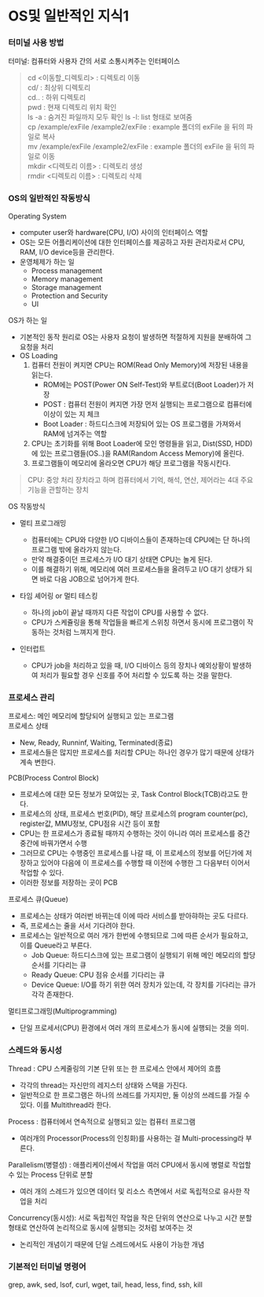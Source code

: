 OS및 일반적인 지식1
===============

### 터미널 사용 방법
터미널: 컴퓨터와 사용자 간의 서로 소통시켜주는 인터페이스 
> cd <이동할_디렉토리> : 디렉토리 이동  
> cd/ : 최상위 디렉토리  
> cd.. : 하위 디렉토리  
> pwd : 현재 디렉토리 위치 확인  
> ls -a : 숨겨진 파일까지 모두 확인
> ls -l: list 형태로 보여줌  
> cp /example/exFile /example2/exFile : example 폴더의 exFile 을 뒤의 파일로 복사  
> mv /example/exFile /example2/exFile : example 폴더의 exFile 을 뒤의 파일로 이동  
> mkdir <디렉토리 이름> : 디렉토리 생성  
> rmdir <디렉토리 이름> : 디렉토리 삭제  

### OS의 일반적인 작동방식  
Operating System
- computer user와 hardware(CPU, I/O) 사이의 인터페이스 역할 
- OS는 모든 어플리케이션에 대한 인터페이스를 제공하고 자원 관리자로서 CPU, RAM, I/O device등을 관리한다. 
- 운영체제가 하는 일 
  - Process management
  - Memory management
  - Storage management
  - Protection and Security
  - UI

OS가 하는 일 
- 기본적인 동작 원리로 OS는 사용자 요청이 발생하면 적절하게 지원을 분배하여 그 요청을 처리
- OS Loading 
    1) 컴퓨터 전원이 켜지면 CPU는 ROM(Read Only Memory)에 저장된 내용을 읽는다. 
       - ROM에는 POST(Power ON Self-Test)와 부트로더(Boot Loader)가 저장
       - POST : 컴퓨터 전원이 켜지면 가장 먼저 실행되는 프로그램으로 컴퓨터에 이상이 있는 지 체크
       - Boot Loader : 하드디스크에 저장되어 있는 OS 프로그램을 가져와서 RAM에 넘겨주는 역할
    2) CPU는 초기화를 위해 Boot Loader에 모인 명령들을 읽고, Dist(SSD, HDD)에 있는 프로그램들(OS..)을 RAM(Random Access Memory)에 올린다.
    3) 프로그램들이 메모리에 올라오면 CPU가 해당 프로그램을 작동시킨다.
 > CPU: 중앙 처리 장치라고 하며 컴퓨터에서 기억, 해석, 연산, 제어라는 4대 주요 기능을 관할하는 장치

OS 작동방식
- 멀티 프로그래밍
  - 컴퓨터에는 CPU와 다양한 I/O 디바이스들이 존재하는데 CPU에는 단 하나의 프로그램 밖에 올라가지 않는다. 
  - 만약 해결중이던 프로세스가 I/O 대기 상태면 CPU는 놀게 된다. 
  - 이를 해결하기 위해, 메모리에 여러 프로세스들을 올려두고 I/O 대기 상태가 되면 바로 다음 JOB으로 넘어가게 한다.
- 타임 셰어링 or 멀티 테스킹
  - 하나의 job이 끝날 때까지 다른 작업이 CPU를 사용할 수 없다. 
  - CPU가 스케쥴링을 통해 작업들을 빠르게 스위칭 하면서 동시에 프로그램이 작동하는 것처럼 느껴지게 한다. 

- 인터럽트
  - CPU가 job을 처리하고 있을 때, I/O 디바이스 등의 장치나 예외상황이 발생하여 처리가 필요할 경우 신호를 주어 처리할 수 있도록 하는 것을 말한다. 




### 프로세스 관리
프로세스: 메인 메모리에 할당되어 실행되고 있는 프로그램  
프로세스 상태
- New, Ready, Runninf, Waiting, Terminated(종료)  
- 프로세스들은 많지만 프로세스를 처리할 CPU는 하나인 경우가 많기 때문에 상태가 계속 변한다.

PCB(Process Control Block)
- 프로세스에 대한 모든 정보가 모여있는 곳, Task Control Block(TCB)라고도 한다.
- 프로세스의 상태, 프로세스 번호(PID), 해당 프로세스의 program counter(pc), register값, MMU정보, CPU점유 시간 등이 포함
- CPU는 한 프로세스가 종료될 때까지 수행하는 것이 아니라 여러 프로세스를 중간 중간에 바꿔가면서 수행
- 그러므로 CPU는 수행중인 프로세스를 나갈 때, 이 프로세스의 정보를 어딘가에 저장하고 있어야 다음에 이 프로세스를 수행할 때 이전에 수행한 그 다음부터 이어서 작업할 수 있다.
- 이러한 정보를 저장하는 곳이 PCB

프로세스 큐(Queue)
- 프로세스는 상태가 여러번 바뀌는데 이에 따라 서비스를 받아햐하는 곳도 다르다.
- 즉, 프로세스는 줄을 서서 기다려야 한다. 
- 프로세스는 일반적으로 여러 개가 한번에 수행되므로 그에 따른 순서가 필요하고, 이를 Queue라고 부른다. 
  - Job Queue: 하드디스크에 있는 프로그램이 실행되기 위해 메인 메모리의 할당 순서를 기다리는 큐
  - Ready Queue: CPU 점유 순서를 기다리는 큐
  - Device Queue: I/O를 하기 위한 여러 장치가 있는데, 각 장치를 기다리는 큐가 각각 존재한다. 

멀티프로그래밍(Multiprogramming)
- 단일 프로세서(CPU) 환경에서 여러 개의 프로세스가 동시에 실행되는 것을 의미.  

### 스레드와 동시성
Thread : CPU 스케줄링의 기본 단위 또는 한 프로세스 안에서 제어의 흐름
- 각각의 thread는 자신만의 레지스터 상태와 스택을 가진다. 
- 일반적으로 한 프로그램은 하나의 쓰레드를 가지지만, 둘 이상의 쓰레드를 가질 수 있다. 이를 Multithread라 한다. 

Process : 컴퓨터에서 연속적으로 실행되고 있는 컴퓨터 프로그램
- 여러개의 Processor(Process의 인칭화)를 사용하는 걸 Multi-processing라 부른다. 

Parallelism(병렬성) : 애플리케이션에서 작업을 여러 CPU에서 동시에 병렬로 작업할 수 있는 Process 단위로 분할
- 여러 개의 스레드가 있으면 데이터 및 리소스 측면에서 서로 독립적으로 유사한 작업을 처리

Concurrency(동시성): 서로 독립적인 작업을 작은 단위의 연산으로 나누고 시간 분할 형태로 연산하여 논리적으로 동시에 실행되는 것처럼 보여주는 것 
- 논리적인 개념이기 때문에 단일 스레드에서도 사용이 가능한 개념


### 기본적인 터미널 명령어
grep, awk, sed, lsof, curl, wget, tail, head, less, find, ssh, kill


